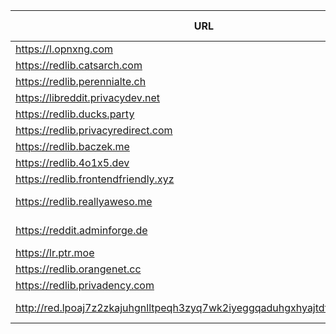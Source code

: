 |URL|Network|Version|Location|Behind Cloudflare?|Comment|
|-|-|-|-|-|-|
|https://l.opnxng.com|WWW|v0.36.0|🇸🇬 SG|||
|https://redlib.catsarch.com|WWW|v0.36.0|🇺🇸 US|||
|https://redlib.perennialte.ch|WWW|v0.36.0|🇦🇺 AU|✅||
|https://libreddit.privacydev.net|WWW|v0.36.0|🇫🇷 FR|||
|https://redlib.ducks.party|WWW|v0.36.0|🇳🇱 NL|||
|https://redlib.privacyredirect.com|WWW|v0.36.0|🇫🇮 FI|||
|https://redlib.baczek.me|WWW|v0.36.0|🇵🇱 PL|||
|https://redlib.4o1x5.dev|WWW|v0.36.0|🇭🇺 HU|||
|https://redlib.frontendfriendly.xyz|WWW|v0.36.0|🇽🇽 XX|||
|https://redlib.reallyaweso.me|WWW|v0.36.0|🇩🇪 DE||A reallyaweso.me redlib instance!|
|https://reddit.adminforge.de|WWW|v0.36.0|🇫🇦 false|||
|https://lr.ptr.moe|WWW|v0.36.0|🇩🇪 DE|✅||
|https://redlib.orangenet.cc|WWW|v0.36.0|🇸🇮 SI||orangelib|
|https://redlib.privadency.com|WWW|v0.36.0|🇩🇪 DE|||
|http://red.lpoaj7z2zkajuhgnlltpeqh3zyq7wk2iyeggqaduhgxhyajtdt2j7wad.onion|Tor|v0.35.1|🇩🇪 DE||Onion of red.artemislena.eu|
